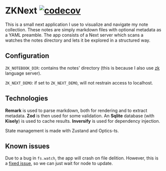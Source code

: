 # ZKNext [![codecov](https://codecov.io/gh/prncss-xyz/zknext/graph/badge.svg?token=Cr8b8ecEC5)](https://codecov.io/gh/prncss-xyz/zknext)

This is a small next application I use to visualize and navigate my note collection. These notes
are simply markdown files with optional metadata as a YAML preamble. The app consists of a Next server
which scans a watches the notes directory and lets it be explored in a structured way.

## Configuration

`ZK_NOTEBOOK_DIR`: contains the notes' directory (this is because I also use [zk](https://github.com/zk-org/zk) language server).

`ZK_NEXT_DEMO`: if set to `ZK_NEXT_DEMO`, will not restrain access to localhost.

## Technologies

**Remark** is used to parse markdown, both for rendering and to extract metadata. **Zod** is then used for 
some validation. An **Sqlite** database (with **Kisely**) is used to cache results. **Inversify** 
is used for dependency injection.

State management is made with Zustand and Optics-ts.

## Known issues

Due to a bug in `fs.watch`, the app will crash on file delition. However, this is a [fixed issue](https://github.com/nodejs/node/pull/52349), so we can just wait for node to update.
